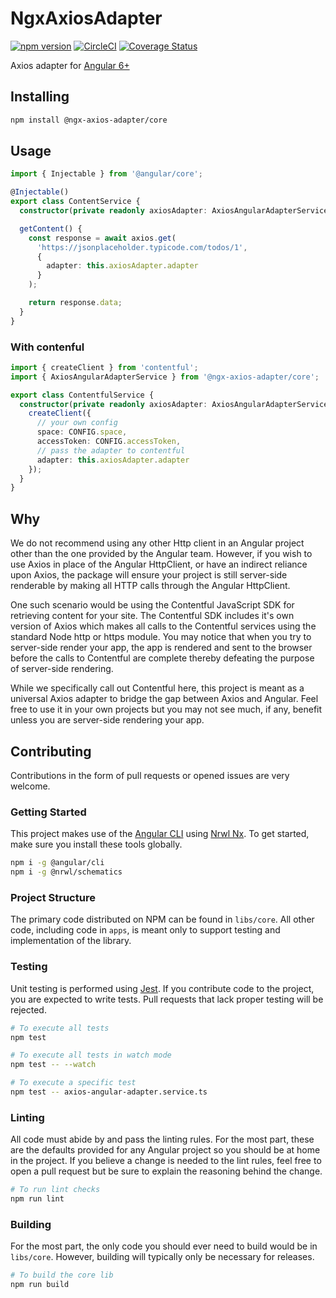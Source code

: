 # NgxAxiosAdapter

[![npm version](https://badge.fury.io/js/%40ngx-axios-adapter%2Fcore.svg)](https://badge.fury.io/js/%40ngx-axios-adapter%2Fcore)
[![CircleCI](https://circleci.com/gh/patrickhousley/ngx-axios-adapter/tree/master.svg?style=svg)](https://circleci.com/gh/patrickhousley/ngx-axios-adapter/tree/master)
[![Coverage Status](https://coveralls.io/repos/github/patrickhousley/ngx-axios-adapter/badge.svg)](https://coveralls.io/github/patrickhousley/ngx-axios-adapter)

Axios adapter for [Angular 6+](https://github.com/angular/angular)

## Installing

```bash
npm install @ngx-axios-adapter/core
```

## Usage

```ts
import { Injectable } from '@angular/core';

@Injectable()
export class ContentService {
  constructor(private readonly axiosAdapter: AxiosAngularAdapterService) {}

  getContent() {
    const response = await axios.get(
      'https://jsonplaceholder.typicode.com/todos/1',
      {
        adapter: this.axiosAdapter.adapter
      }
    );

    return response.data;
  }
}
```

### With contenful

```ts
import { createClient } from 'contentful';
import { AxiosAngularAdapterService } from '@ngx-axios-adapter/core';

export class ContentfulService {
  constructor(private readonly axiosAdapter: AxiosAngularAdapterService) {
    createClient({
      // your own config
      space: CONFIG.space,
      accessToken: CONFIG.accessToken,
      // pass the adapter to contentful
      adapter: this.axiosAdapter.adapter
    });
  }
}
```

## Why

We do not recommend using any other Http client in an Angular project other than the one provided by the Angular team. However, if you wish to use Axios in place of the Angular HttpClient, or have an indirect reliance upon Axios, the package will ensure your project is still server-side renderable by making all HTTP calls through the Angular HttpClient.

One such scenario would be using the Contentful JavaScript SDK for retrieving content for your site. The Contentful SDK includes it's own version of Axios which makes all calls to the Contentful services using the standard Node http or https module. You may notice that when you try to server-side render your app, the app is rendered and sent to the browser before the calls to Contentful are complete thereby defeating the purpose of server-side rendering.

While we specifically call out Contentful here, this project is meant as a universal Axios adapter to bridge the gap between Axios and Angular. Feel free to use it in your own projects but you may not see much, if any, benefit unless you are server-side rendering your app.

## Contributing

Contributions in the form of pull requests or opened issues are very welcome.

### Getting Started

This project makes use of the [Angular CLI](https://github.com/angular/angular-cli) using [Nrwl Nx](https://nrwl.io/nx). To get started, make sure you install these tools globally.

```bash
npm i -g @angular/cli
npm i -g @nrwl/schematics
```

### Project Structure

The primary code distributed on NPM can be found in `libs/core`. All other code, including code in `apps`, is meant only to support testing and implementation of the library.

### Testing

Unit testing is performed using [Jest](https://github.com/facebook/jest). If you contribute code to the project, you are expected to write tests. Pull requests that lack proper testing will be rejected.

```bash
# To execute all tests
npm test

# To execute all tests in watch mode
npm test -- --watch

# To execute a specific test
npm test -- axios-angular-adapter.service.ts
```

### Linting

All code must abide by and pass the linting rules. For the most part, these are the defaults provided for any Angular project so you should be at home in the project. If you believe a change is needed to the lint rules, feel free to open a pull request but be sure to explain the reasoning behind the change.

```bash
# To run lint checks
npm run lint
```

### Building

For the most part, the only code you should ever need to build would be in `libs/core`. However, building will typically only be necessary for releases.

```bash
# To build the core lib
npm run build
```
